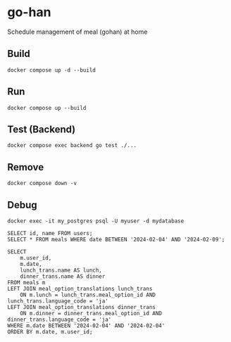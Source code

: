 # go-han
Schedule management of meal (gohan) at home

## Build

```
docker compose up -d --build
```

## Run

```
docker compose up --build
```

## Test (Backend)

```
docker compose exec backend go test ./...
```

## Remove

```
docker compose down -v
```

## Debug

```
docker exec -it my_postgres psql -U myuser -d mydatabase
```

```
SELECT id, name FROM users;
SELECT * FROM meals WHERE date BETWEEN '2024-02-04' AND '2024-02-09';
```

```
SELECT 
    m.user_id, 
    m.date, 
    lunch_trans.name AS lunch, 
    dinner_trans.name AS dinner
FROM meals m
LEFT JOIN meal_option_translations lunch_trans 
    ON m.lunch = lunch_trans.meal_option_id AND lunch_trans.language_code = 'ja'
LEFT JOIN meal_option_translations dinner_trans 
    ON m.dinner = dinner_trans.meal_option_id AND dinner_trans.language_code = 'ja'
WHERE m.date BETWEEN '2024-02-04' AND '2024-02-04'
ORDER BY m.date, m.user_id;
```


